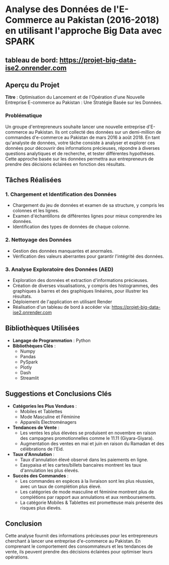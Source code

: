 # Analyse des Données de l'E-Commerce au Pakistan (2016-2018) en utilisant l'approche Big Data avec SPARK
## tableau de bord: https://projet-big-data-ise2.onrender.com
## Aperçu du Projet
**Titre** : Optimisation du Lancement et de l'Opération d'une Nouvelle Entreprise E-commerce au Pakistan : Une Stratégie Basée sur les Données.

### Problématique
Un groupe d'entrepreneurs souhaite lancer une nouvelle entreprise d'E-commerce au Pakistan. Ils ont collecté des données sur un demi-million de commandes d'e-commerce au Pakistan de mars 2016 à août 2018. En tant qu'analyste de données, votre tâche consiste à analyser et explorer ces données pour découvrir des informations précieuses, répondre à diverses questions analytiques et de recherche, et tester différentes hypothèses. Cette approche basée sur les données permettra aux entrepreneurs de prendre des décisions éclairées en fonction des résultats.

## Tâches Réalisées

### 1. Chargement et Identification des Données
- Chargement du jeu de données et examen de sa structure, y compris les colonnes et les lignes.
- Examen d'échantillons de différentes lignes pour mieux comprendre les données.
- Identification des types de données de chaque colonne.

### 2. Nettoyage des Données
- Gestion des données manquantes et anormales.
- Vérification des valeurs aberrantes pour garantir l'intégrité des données.

### 3. Analyse Exploratoire des Données (AED)
- Exploration des données et extraction d'informations précieuses.
- Création de diverses visualisations, y compris des histogrammes, des graphiques à barres et des graphiques linéaires, pour illustrer les résultats.
- Déploiement de l'application en utilisant Render
- Réalisation d'un tableau de bord à accéder via: https://projet-big-data-ise2.onrender.com

## Bibliothèques Utilisées
- **Langage de Programmation** : Python
- **Bibliothèques Clés** :
  - Numpy
  - Pandas
  - PySpark
  - Plotly
  - Dash
  - Streamlit
## Suggestions et Conclusions Clés
- **Catégories les Plus Vendues** : 
  - Mobiles et Tablettes
  - Mode Masculine et Féminine
  - Appareils Électroménagers
- **Tendances de Vente** :
  - Les ventes les plus élevées se produisent en novembre en raison des campagnes promotionnelles comme le 11.11 (Giyara-Giyara).
  - Augmentation des ventes en mai et juin en raison du Ramadan et des célébrations de l'Eid.
- **Taux d'Annulation** :
  - Taux d'annulation élevé observé dans les paiements en ligne.
  - Easypaisa et les cartes/billets bancaires montrent les taux d'annulation les plus élevés.
- **Succès des Commandes** :
  - Les commandes en espèces à la livraison sont les plus réussies, avec un taux de complétion plus élevé.
  - Les catégories de mode masculine et féminine montrent plus de complétions par rapport aux annulations et aux remboursements.
  - La catégorie Mobiles & Tablettes est prometteuse mais présente des risques plus élevés.

## Conclusion
Cette analyse fournit des informations précieuses pour les entrepreneurs cherchant à lancer une entreprise d'e-commerce au Pakistan. En comprenant le comportement des consommateurs et les tendances de vente, ils peuvent prendre des décisions éclairées pour optimiser leurs opérations.
